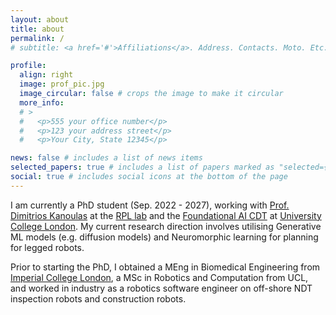 ```yaml
---
layout: about
title: about
permalink: /
# subtitle: <a href='#'>Affiliations</a>. Address. Contacts. Moto. Etc.

profile:
  align: right
  image: prof_pic.jpg
  image_circular: false # crops the image to make it circular
  more_info: 
  # >
  #   <p>555 your office number</p>
  #   <p>123 your address street</p>
  #   <p>Your City, State 12345</p>

news: false # includes a list of news items
selected_papers: true # includes a list of papers marked as "selected={true}"
social: true # includes social icons at the bottom of the page
---
```


I am currently a PhD student (Sep. 2022 - 2027), working with [Prof. Dimitrios Kanoulas](https://dkanou.github.io/) at the [RPL lab](https://rpl-as-ucl.github.io/) and the [Foundational AI CDT](https://www.ucl.ac.uk/foundational-ai-cdt/people/student-profiles) at [University College London](https://www.ucl.ac.uk/). My current research direction involves utilising Generative ML models (e.g. diffusion models) and Neuromorphic learning for planning for legged robots.

Prior to starting the PhD, I obtained a MEng in Biomedical Engineering from [Imperial College London](https://www.imperial.ac.uk/), a MSc in Robotics and Computation from UCL, and worked in industry as a robotics software engineer on off-shore NDT inspection robots and construction robots. 


<!-- Write your biography here. Tell the world about yourself. Link to your favorite [subreddit](http://reddit.com). You can put a picture in, too. The code is already in, just name your picture `prof_pic.jpg` and put it in the `img/` folder.

Put your address / P.O. box / other info right below your picture. You can also disable any of these elements by editing `profile` property of the YAML header of your `_pages/about.md`. Edit `_bibliography/papers.bib` and Jekyll will render your [publications page](/al-folio/publications/) automatically.

Link to your social media connections, too. This theme is set up to use [Font Awesome icons](https://fontawesome.com/) and [Academicons](https://jpswalsh.github.io/academicons/), like the ones below. Add your Facebook, Twitter, LinkedIn, Google Scholar, or just disable all of them. -->
